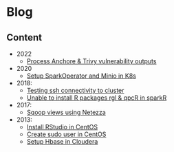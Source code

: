 # Blog

## Content
- 2022
    - [Process Anchore & Trivy vulnerability outputs](2022/02/03.md)
- 2020
    - [Setup SparkOperator and Minio in K8s](2020/01/19.md)
- 2018:
    - [Testing ssh connectivity to cluster](2018/02/multiple-ssh-test.md)
    - [Unable to install R packages rgl & qpcR in sparkR](2018/02/r-rgl-qpcr-sparkr.md)
- 2017:
    - [Sqoop views using Netezza](2017/07/18.md)
- 2013:
    - [Install RStudio in CentOS](2013/10/31.md)
    - [Create sudo user in CentOS](2013/10/02.md)
    - [Setup Hbase in Cloudera](2013/10/01.md)
